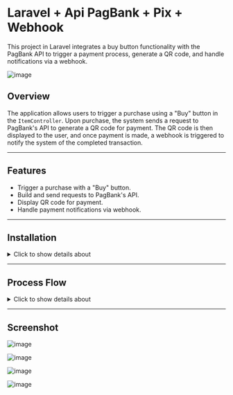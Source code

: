 # Laravel + Api PagBank + Pix + Webhook

This project in Laravel integrates a buy button functionality with the PagBank API to trigger a payment process, generate a QR code, and handle notifications via a webhook.

![image](https://github.com/user-attachments/assets/7d54e21b-5337-4c8e-bc43-3177cc2345bd)

## Overview

The application allows users to trigger a purchase using a "Buy" button in the `ItemController`. Upon purchase, the system sends a request to PagBank's API to generate a QR code for payment. The QR code is then displayed to the user, and once payment is made, a webhook is triggered to notify the system of the completed transaction.

---

## Features

- Trigger a purchase with a "Buy" button.
- Build and send requests to PagBank's API.
- Display QR code for payment.
- Handle payment notifications via webhook.

---

## Installation


<details>
<summary>Click to show details about </summary>


## Installation project
    
1. Clone the repository.
2. Configure environment variables for the PagBank API credentials and Ultrahook credentials.

```bash
git clone [repository-url]
composer install
npm install
```


## Getting Credentials

## 1. Create an Account in PagBank to Use the API in Sandbox

To begin using PagBank's API in a sandbox environment, follow these steps:

1. **Create a PagBank Account**:  
   Go to the [PagBank website](https://pagseguro.uol.com.br/) and create an account to access the sandbox environment for testing purposes.
   
2. **Generate API Token**:  
   Once logged in, generate an API token for accessing PagBank's sandbox API.

   ![image](https://github.com/user-attachments/assets/1e964919-6e26-479d-aeaf-b72403e3def0)

4. **Configure `.env` File**:  
   After obtaining the API token, update your `.env` file with the following information:
   ```
   PAGSEGURO_ENDPOINT=https://sandbox.api.pagseguro.com/orders
   PAGSEGURO_TOKEN=https:<your-pagbank-api-token>
   ```
   ![image](https://github.com/user-attachments/assets/c383ec81-4092-4b17-a0a0-4ecef8561310)
   
## 2. Create an Account in Ultrahook

Ultrahook is used to expose your local server to the internet for webhook testing.

1. **Create an Ultrahook Account**:  
   Go to the [Ultrahook website](https://www.ultrahook.com/) and sign up for an account.
         ![image](https://github.com/user-attachments/assets/f56c47ab-6de9-4282-a913-a2f3127347bf)
   
3. **Generate API Key**:  
   After logging in, generate your API key. This will be needed to initiate the Ultrahook server.

   ![image](https://github.com/user-attachments/assets/f57517b5-0e00-4cae-a29e-f1e61d29d5b5)

4. **Create a File to Store the API Key**:  
   Create a local file (e.g., `.ultrahook`) to store the API key for easy server initiation. The file content should look like this:
   ```
   api_key=<your-ultrahook-api-key>
   ```

   ![image](https://github.com/user-attachments/assets/c135eb92-c29a-46c0-89de-3d7288db47aa)

   ![image](https://github.com/user-attachments/assets/4dcaa6bc-0262-45e5-ad15-dca181ee30ae)

5. **Configure `.env` File**:
   Update your .env file to include the Ultrahook endpoint that will be used to receive webhook events from PagBank.
   ![image](https://github.com/user-attachments/assets/dd6cccac-c8db-438a-b166-a194a6de7bfb)


## Starting the Development Server

Start **laravel** server.

```bash
php artisan serve
```

Start **ultrahook** server.
   
```bash
ultrahook webhook 8000/webhook
```

</details>

---

## Process Flow

<details>
<summary>Click to show details about </summary>

### 1. **Buy Button Trigger**

The "Buy" button triggers the `buy` action within the `ItemController`.

<details>
<summary>Click to show details about </summary>

![image](https://github.com/user-attachments/assets/f0913b3d-ea62-47ac-ab87-28ded7d18d99)

    
</details>

### 2. **Action Buy: Build Request Body**

In the `buy` action, a request body is constructed (`buildRequestBody`) to send purchase details to PagBank's API.

<details>
<summary>Click to show details about </summary>

![image](https://github.com/user-attachments/assets/173ccd48-315e-4840-9871-e780a5926780)

    
</details>

### 3. **Action Buy: Send Purchase Request**

After the request body is built, the system sends a `sendPurchaseRequest` using cURL to PagBank’s API.

<details>
<summary>Click to show details about </summary>

![image](https://github.com/user-attachments/assets/0046a41c-8d1f-4c38-a880-135e62445585)

    
</details>

### 4. **PagBank API Interaction**

- **Receive Body Request**: PagBank’s API receives the body request sent by the system.
- **Generate QR Code**: Upon successful processing, PagBank returns a response containing a QR code.

<details>
<summary>Click to show details about </summary>
</details>

### 5. **Response from cURL**

- **Successful Response**: If the request is successfully processed, the response will include data with a QR code.
- **Show QR Code**: The QR code is then rendered as an image and displayed to the user.

<details>
<summary>Click to show details about </summary>

![image](https://github.com/user-attachments/assets/d30aec58-adef-43bd-b95e-17e4bdc88c84)

    
</details>

### 6. **QR Code Payment**

Once the user scans and pays via the QR code, PagBank’s API generates a notification confirming the payment.


### 7. **Webhook for Payment Notification**

PagBank sends notifications to the `notification_url` specified in the `buildRequestBody`. This webhook is responsible for updating the system on the payment status.


<details>
<summary>Click to show details about </summary>

### Notification Flow

1. **PagSeguro Notifications**: The PagSeguro API sends notifications of completed payments to the URLs listed in the *Notification URLs*.

   ![image](https://github.com/user-attachments/assets/afa85b48-1347-47a8-b20a-5586c03fe87d)

2. **Ultrahook**: The previously created Ultrahook is configured in the *Notification URLs* and will be responsible for receiving these notifications.

   ![image](https://github.com/user-attachments/assets/bd1aeeda-10cd-4161-966e-0e4ae6985e07)

3. **Redirection to Local Server**: The Ultrahook redirects the received notifications to the local server at `http://localhost:8000/webhook`.

   ![image](https://github.com/user-attachments/assets/c67bd5d4-3895-4ddf-baad-dd99500e942e)

4. **POST Request Reception**: The URL `http://localhost:8000/webhook` receives the POST request sent by the Ultrahook.

   ![image](https://github.com/user-attachments/assets/110a630c-5b91-4d25-8de9-e5d25925ba39)

   ![image](https://github.com/user-attachments/assets/47dc94ef-887d-4d0b-8d86-562761f798fc)

6. **Broadcast Update**: Upon receiving the POST request, the server emits a broadcast to a specific channel.

    ![image](https://github.com/user-attachments/assets/64df329d-e258-4647-924c-df4b6075b4ac)

   ![image](https://github.com/user-attachments/assets/3fbbf0f8-a045-4364-9ae9-d31fc696d0c8)


7. **Real-Time Update**: The page listening to the channel receives the broadcast with the notification data and performs a real-time update.

    ![image](https://github.com/user-attachments/assets/662fd346-4079-468e-9a0f-4487a3efc48e)

    
</details>

</details>

---

## Screenshot


![image](https://github.com/user-attachments/assets/204596b1-6495-487b-a082-b4bcbc27640c)

![image](https://github.com/user-attachments/assets/331e1bcb-6a5a-4581-90d9-35678fa99dbc)

![image](https://github.com/user-attachments/assets/9e03f4e6-b438-4579-be26-9ad4c754b3e4)

![image](https://github.com/user-attachments/assets/8c2bcdbe-8174-495e-9cf7-9c6921a511af)


